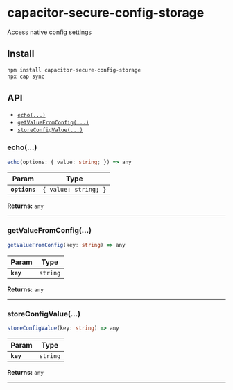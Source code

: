 # capacitor-secure-config-storage

Access native config settings

## Install

```bash
npm install capacitor-secure-config-storage
npx cap sync
```

## API

<docgen-index>

* [`echo(...)`](#echo)
* [`getValueFromConfig(...)`](#getvaluefromconfig)
* [`storeConfigValue(...)`](#storeconfigvalue)

</docgen-index>

<docgen-api>
<!--Update the source file JSDoc comments and rerun docgen to update the docs below-->

### echo(...)

```typescript
echo(options: { value: string; }) => any
```

| Param         | Type                            |
| ------------- | ------------------------------- |
| **`options`** | <code>{ value: string; }</code> |

**Returns:** <code>any</code>

--------------------


### getValueFromConfig(...)

```typescript
getValueFromConfig(key: string) => any
```

| Param     | Type                |
| --------- | ------------------- |
| **`key`** | <code>string</code> |

**Returns:** <code>any</code>

--------------------


### storeConfigValue(...)

```typescript
storeConfigValue(key: string) => any
```

| Param     | Type                |
| --------- | ------------------- |
| **`key`** | <code>string</code> |

**Returns:** <code>any</code>

--------------------

</docgen-api>

